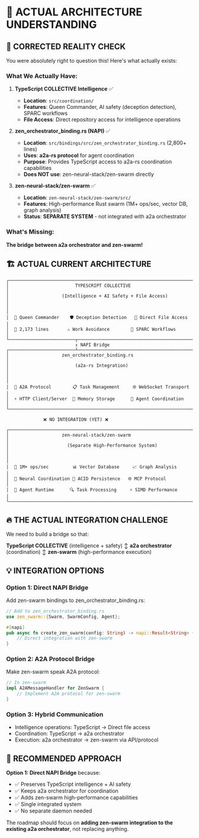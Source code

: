 # 🎯 ACTUAL ARCHITECTURE UNDERSTANDING

## 🚨 CORRECTED REALITY CHECK

You were absolutely right to question this! Here's what actually exists:

### **What We Actually Have:**

1. **TypeScript COLLECTIVE Intelligence** ✅
   - **Location**: `src/coordination/`
   - **Features**: Queen Commander, AI safety (deception detection), SPARC workflows
   - **File Access**: Direct repository access for intelligence operations

2. **zen_orchestrator_binding.rs (NAPI)** ✅
   - **Location**: `src/bindings/src/zen_orchestrator_binding.rs` (2,800+ lines)
   - **Uses**: **a2a-rs protocol** for agent coordination
   - **Purpose**: Provides TypeScript access to a2a-rs coordination capabilities
   - **Does NOT use**: zen-neural-stack/zen-swarm directly

3. **zen-neural-stack/zen-swarm** ✅
   - **Location**: `zen-neural-stack/zen-swarm/src/`
   - **Features**: High-performance Rust swarm (1M+ ops/sec, vector DB, graph analysis)
   - **Status**: **SEPARATE SYSTEM** - not integrated with a2a orchestrator

### **What's Missing:**

**The bridge between a2a orchestrator and zen-swarm!**

## 🏗️ **ACTUAL CURRENT ARCHITECTURE**

```
┌─────────────────────────────────────────────────────────────────────────┐
│                         TYPESCRIPT COLLECTIVE                           │
│                    (Intelligence + AI Safety + File Access)            │
│                                                                         │
│  👑 Queen Commander    🛡️ Deception Detection   📂 Direct File Access  │
│  🧠 2,173 lines       ⚠️ Work Avoidance        🔄 SPARC Workflows      │
└─────────────────────────┬───────────────────────────────────────────────┘
                          ↕ NAPI Bridge
┌─────────────────────────┴───────────────────────────────────────────────┐
│                    zen_orchestrator_binding.rs                         │
│                         (a2a-rs Integration)                           │
│                                                                         │
│  🔗 A2A Protocol        📋 Task Management     🌐 WebSocket Transport   │
│  ⚡ HTTP Client/Server  💾 Memory Storage      🎯 Agent Coordination    │
└─────────────────────────────────────────────────────────────────────────┘

              ❌ NO INTEGRATION (YET) ❌

┌─────────────────────────────────────────────────────────────────────────┐
│                    zen-neural-stack/zen-swarm                          │
│                      (Separate High-Performance System)                │
│                                                                         │
│  🚀 1M+ ops/sec         📊 Vector Database     📈 Graph Analysis        │
│  🧠 Neural Coordination 💾 ACID Persistence   🌐 MCP Protocol          │
│  🎯 Agent Runtime      🔍 Task Processing     ⚡ SIMD Performance      │
└─────────────────────────────────────────────────────────────────────────┘
```

## 🔥 **THE ACTUAL INTEGRATION CHALLENGE**

We need to build a bridge so that:

**TypeScript COLLECTIVE** (intelligence + safety)
↕
**a2a orchestrator** (coordination)
↕
**zen-swarm** (high-performance execution)

## 💡 **INTEGRATION OPTIONS**

### **Option 1: Direct NAPI Bridge**

Add zen-swarm bindings to zen_orchestrator_binding.rs:

```rust
// Add to zen_orchestrator_binding.rs
use zen_swarm::{Swarm, SwarmConfig, Agent};

#[napi]
pub async fn create_zen_swarm(config: String) -> napi::Result<String> {
    // Direct integration with zen-swarm
}
```

### **Option 2: A2A Protocol Bridge**

Make zen-swarm speak A2A protocol:

```rust
// In zen-swarm
impl A2AMessageHandler for ZenSwarm {
    // Implement A2A protocol for zen-swarm
}
```

### **Option 3: Hybrid Communication**

- Intelligence operations: TypeScript → Direct file access
- Coordination: TypeScript → a2a orchestrator
- Execution: a2a orchestrator → zen-swarm via API/protocol

## 🎯 **RECOMMENDED APPROACH**

**Option 1: Direct NAPI Bridge** because:

- ✅ Preserves TypeScript intelligence + AI safety
- ✅ Keeps a2a orchestrator for coordination
- ✅ Adds zen-swarm high-performance capabilities
- ✅ Single integrated system
- ✅ No separate daemon needed

The roadmap should focus on **adding zen-swarm integration to the existing a2a orchestrator**, not replacing anything.
